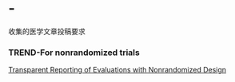 # -
收集的医学文章投稿要求

### TREND-For nonrandomized trials 

[Transparent Reporting of Evaluations with Nonrandomized Design](https://www.cdc.gov/trendstatement/index.html)

